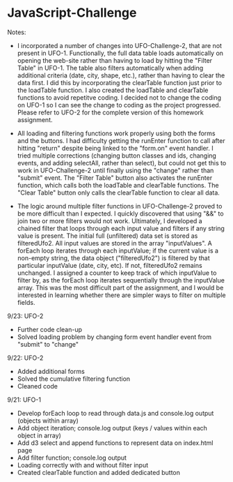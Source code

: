 # JavaScript-Challenge

Notes:
- I incorporated a number of changes into UFO-Challenge-2, that are not present in UFO-1.  Functionally, the full data table loads automatically on opening the web-site rather than having to load by hitting the "Filter Table" in UFO-1.  The table also filters automatically when adding additional criteria (date, city, shape, etc.), rather than having to clear the data first.  I did this by incorporating the clearTable function just prior to the loadTable function.  I also created the loadTable and clearTable functions to avoid repetitve coding.  I decided not to change the coding on UFO-1 so I can see the change to coding as the project progressed.  Please refer to UFO-2 for the complete version of this homework assignment.

- All loading and filtering functions work properly using both the forms and the buttons.  I had difficulty getting the runEnter function to call after hitting "return" despite being linked to the "form.on" event handler.  I tried multiple corrections (changing button classes and ids, changing events, and adding selectAll, rather than select), but could not get this to work in UFO-Challenge-2 until finally using the "change" rather than "submit" event. The "Filter Table" button also activates the runEnter function, which calls both the loadTable and clearTable functions.  The "Clear Table" button only calls the clearTable function to clear all data.  

- The logic around multiple filter functions in UFO-Challenge-2 proved to be more difficult than I expected.  I quickly discovered that using "&&" to join two or more filters would not work.  Ultimately, I developed a chained filter that loops through each input value and filters if any string value is present.  The initial full (unfiltered) data set is stored as filteredUfo2.  All input values are stored in the array "inputValues".  A forEach loop iterates through each inputValue; if the current value is a non-empty string, the data object ("filteredUfo2") is filtered by that particular inputValue (date, city, etc).  If not, filteredUfo2 remains unchanged.  I assigned a counter to keep track of which inputValue to filter by, as the forEach loop iterates sequentially through the inputValue array.  This was the most difficult part of the assignment, and I would be interested in learning whether there are simpler ways to filter on multiple fields.
 

9/23:  UFO-2
- Further code clean-up
- Solved loading problem by changing form event handler event from 
"submit" to "change"

9/22:  UFO-2
- Added additional forms
- Solved the cumulative filtering function
- Cleaned code


9/21:  UFO-1
- Develop forEach loop to read through data.js and console.log output (objects within array)
- Add object iteration; console.log output (keys / values within each object in array)
- Add d3 select and append functions to represent data on index.html page
- Add filter function; console.log output
- Loading correctly with and without filter input
- Created clearTable function and added dedicated button



